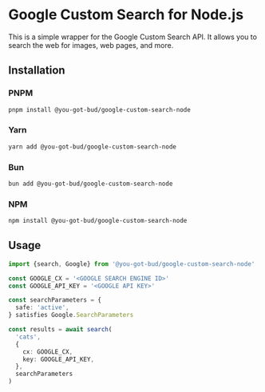 # Google Custom Search for Node.js

This is a simple wrapper for the Google Custom Search API. It allows you to search the web for images, web pages, and more.

## Installation

### PNPM

```bash
pnpm install @you-got-bud/google-custom-search-node
```

### Yarn

```bash
yarn add @you-got-bud/google-custom-search-node
```

### Bun

```bash
bun add @you-got-bud/google-custom-search-node
```

### NPM

```bash
npm install @you-got-bud/google-custom-search-node
```

## Usage

```typescript
import {search, Google} from '@you-got-bud/google-custom-search-node'

const GOOGLE_CX = '<GOOGLE SEARCH ENGINE ID>'
const GOOGLE_API_KEY = '<GOOGLE API KEY>'

const searchParameters = {
  safe: 'active',
} satisfies Google.SearchParameters

const results = await search(
  'cats',
  {
    cx: GOOGLE_CX,
    key: GOOGLE_API_KEY,
  },
  searchParameters
)
```

